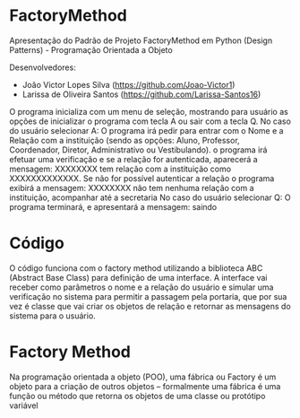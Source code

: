 # FactoryMethod
Apresentação do Padrão de Projeto FactoryMethod em Python (Design Patterns) - Programação Orientada a Objeto

Desenvolvedores: 
- João Victor Lopes Silva (https://github.com/Joao-Victor1)
- Larissa de Oliveira Santos (https://github.com/Larissa-Santos16)

O programa inicializa com um menu de seleção, mostrando para usuário as opções de inicializar o programa com tecla A ou sair com a tecla Q. 
No caso do usuário selecionar A: O programa irá pedir para entrar com o Nome e a Relação com a instituição (sendo as opções: Aluno, Professor, Coordenador, Diretor, Administrativo ou Vestibulando).
o programa irá efetuar uma verificação e se a relação for autenticada, aparecerá a mensagem: XXXXXXXX tem relação com a instituição como XXXXXXXXXXXXX. Se não for possível autenticar a relação o programa exibirá a mensagem: XXXXXXXX não tem nenhuma relação com a instituição, acompanhar até a secretaria
No caso do usuário selecionar Q: O programa terminará, e apresentará a mensagem: saindo

# Código

O código funciona com o factory method utilizando a biblioteca ABC (Abstract Base Class)
para definição de uma interface. A interface vai receber como parâmetros o nome e a relação 
do usuário e simular uma verificação no sistema para permitir a passagem pela portaria,
que por sua vez é classe que vai criar os objetos de relação e retornar as mensagens do sistema para o usuário.

# Factory Method

Na programação orientada a objeto (POO), uma fábrica ou Factory é um objeto para a criação de outros objetos – formalmente uma fábrica é uma função ou método que retorna os objetos de uma classe ou protótipo variável
